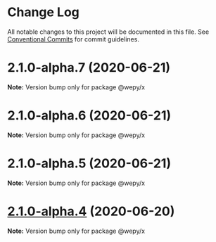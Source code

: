 # Change Log

All notable changes to this project will be documented in this file.
See [Conventional Commits](https://conventionalcommits.org) for commit guidelines.

# 2.1.0-alpha.7 (2020-06-21)

**Note:** Version bump only for package @wepy/x





# 2.1.0-alpha.6 (2020-06-21)

**Note:** Version bump only for package @wepy/x





# 2.1.0-alpha.5 (2020-06-21)

**Note:** Version bump only for package @wepy/x





# [2.1.0-alpha.4](https://github.com/Tencent/wepy/compare/v2.1.0-alpha.2...v2.1.0-alpha.4) (2020-06-20)

**Note:** Version bump only for package @wepy/x
